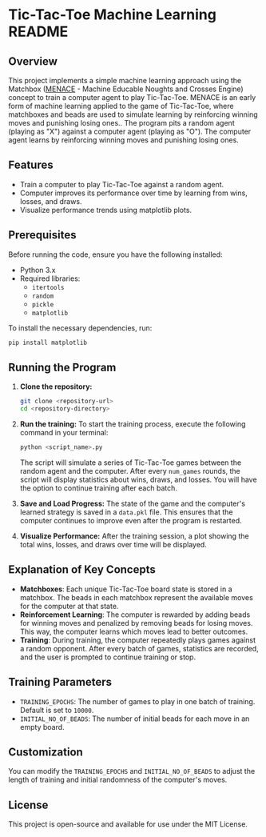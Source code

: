 # Tic-Tac-Toe Machine Learning README

## Overview

This project implements a simple machine learning approach using the Matchbox ([MENACE](https://en.wikipedia.org/wiki/Matchbox_Educable_Noughts_and_Crosses_Engine) - Machine Educable Noughts and Crosses Engine) concept to train a computer agent to play Tic-Tac-Toe. MENACE is an early form of machine learning applied to the game of Tic-Tac-Toe, where matchboxes and beads are used to simulate learning by reinforcing winning moves and punishing losing ones.. The program pits a random agent (playing as "X") against a computer agent (playing as "O"). The computer agent learns by reinforcing winning moves and punishing losing ones.

## Features

- Train a computer to play Tic-Tac-Toe against a random agent.
- Computer improves its performance over time by learning from wins, losses, and draws.
- Visualize performance trends using matplotlib plots.

## Prerequisites

Before running the code, ensure you have the following installed:

- Python 3.x
- Required libraries:
  - `itertools`
  - `random`
  - `pickle`
  - `matplotlib`

To install the necessary dependencies, run:

```bash
pip install matplotlib
```

## Running the Program

1. **Clone the repository:**

   ```bash
   git clone <repository-url>
   cd <repository-directory>
   ```

2. **Run the training:**
   To start the training process, execute the following command in your terminal:

   ```bash
   python <script_name>.py
   ```

   The script will simulate a series of Tic-Tac-Toe games between the random agent and the computer. After every `num_games` rounds, the script will display statistics about wins, draws, and losses. You will have the option to continue training after each batch.

3. **Save and Load Progress:**
   The state of the game and the computer's learned strategy is saved in a `data.pkl` file. This ensures that the computer continues to improve even after the program is restarted.

4. **Visualize Performance:**
   After the training session, a plot showing the total wins, losses, and draws over time will be displayed.

## Explanation of Key Concepts

- **Matchboxes**: Each unique Tic-Tac-Toe board state is stored in a matchbox. The beads in each matchbox represent the available moves for the computer at that state.
- **Reinforcement Learning**: The computer is rewarded by adding beads for winning moves and penalized by removing beads for losing moves. This way, the computer learns which moves lead to better outcomes.
- **Training**: During training, the computer repeatedly plays games against a random opponent. After every batch of games, statistics are recorded, and the user is prompted to continue training or stop.

## Training Parameters

- `TRAINING_EPOCHS`: The number of games to play in one batch of training. Default is set to `10000`.
- `INITIAL_NO_OF_BEADS`: The number of initial beads for each move in an empty board.

## Customization

You can modify the `TRAINING_EPOCHS` and `INITIAL_NO_OF_BEADS` to adjust the length of training and initial randomness of the computer's moves.

## License

This project is open-source and available for use under the MIT License.
